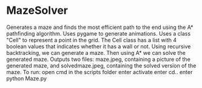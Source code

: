 # MazeSolver
Generates a maze and finds the most efficient path to the end using the A* pathfinding algorithm. Uses pygame to generate animations.
Uses a class "Cell" to represent a point in the grid. The Cell class has a list with 4 boolean values that indicates whether it has a wall or not. Using recursive backtracking, we can generate a maze. Then using A* we can solve the generated maze. Outputs two files: maze.jpeg, containing a picture of the generated maze, and solvedmaze.jpeg, containing the solved version of the maze. 
To run:
  open cmd in the scripts folder
  enter activate
  enter cd..
  enter python Maze.py
